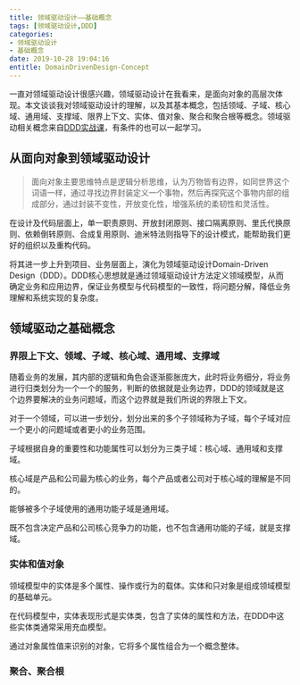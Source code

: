 ```yaml
---
title: 领域驱动设计——基础概念
tags: [领域驱动设计,DDD]
categories:
- 领域驱动设计
- 基础概念
date: 2019-10-28 19:04:16
entitle: DomainDrivenDesign-Concept
---
```


一直对领域驱动设计很感兴趣，领域驱动设计在我看来，是面向对象的高层次体现。本文谈谈我对领域驱动设计的理解，以及其基本概念，包括领域、子域、核心域、通用域、支撑域、限界上下文、实体、值对象、聚合和聚合根等概念。领域驱动相关概念来自[DDD实战课](https://time.geekbang.org/column/intro/238)，有条件的也可以一起学习。

<!--more-->
## 从面向对象到领域驱动设计

>面向对象主要思维特点是逻辑分析思维，认为万物皆有边界，如同世界这个词语一样，通过寻找边界封装定义一个事物，然后再探究这个事物内部的组成部分，通过封装不变性，开放变化性，增强系统的柔韧性和灵活性。

在设计及代码层面上，单一职责原则、开放封闭原则、接口隔离原则、里氏代换原则、依赖倒转原则、合成复用原则、迪米特法则指导下的设计模式，能帮助我们更好的组织以及重构代码。

将其进一步上升到项目、业务层面上，演化为领域驱动设计Domain-Driven Design（DDD）。DDD核心思想就是通过领域驱动设计方法定义领域模型，从而确定业务和应用边界，保证业务模型与代码模型的一致性，将问题分解，降低业务理解和系统实现的复杂度。



## 领域驱动之基础概念

### 界限上下文、领域、子域、核心域、通用域、支撑域

随着业务的发展，其内部的逻辑和角色会逐渐膨胀庞大，此时将业务细分，将业务进行归类划分为一个一个的服务，判断的依据就是业务边界，DDD的领域就是这个边界要解决的业务问题域，而这个边界就是我们所说的界限上下文。

对于一个领域，可以进一步划分，划分出来的多个子领域称为子域，每个子域对应一个更小的问题域或者更小的业务范围。

子域根据自身的重要性和功能属性可以划分为三类子域：核心域、通用域和支撑域。

核心域是产品和公司最为核心的业务，每个产品或者公司对于核心域的理解是不同的。

能够被多个子域使用的通用功能子域是通用域。

既不包含决定产品和公司核心竞争力的功能，也不包含通用功能的子域，就是支撑域。


### 实体和值对象

领域模型中的实体是多个属性、操作或行为的载体。实体和只对象是组成领域模型的基础单元。

在代码模型中，实体表现形式是实体类，包含了实体的属性和方法，在DDD中这些实体类通常采用充血模型。

通过对象属性值来识别的对象，它将多个属性组合为一个概念整体。

### 聚合、聚合根
